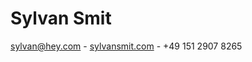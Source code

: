 # Sylvan Smit
[sylvan@hey.com](mailto:sylvan@hey.com) - [sylvansmit.com](sylvansmit.com) - +49 151 2907 8265

